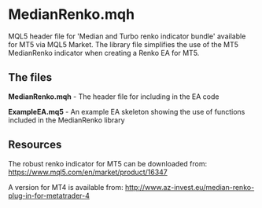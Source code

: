 # MedianRenko.mqh
MQL5 header file for 'Median and Turbo renko indicator bundle' available for MT5 via MQL5 Market. The library file simplifies the use of the MT5 MedianRenko indicator when creating a Renko EA for MT5.

## The files
**MedianRenko.mqh** - The header file for including in the EA code

**ExampleEA.mq5** - An example EA skeleton showing the use of functions included in the MedianRenko library

## Resources
The robust renko indicator for MT5 can be downloaded from: https://www.mql5.com/en/market/product/16347

A version for MT4 is available from: http://www.az-invest.eu/median-renko-plug-in-for-metatrader-4

